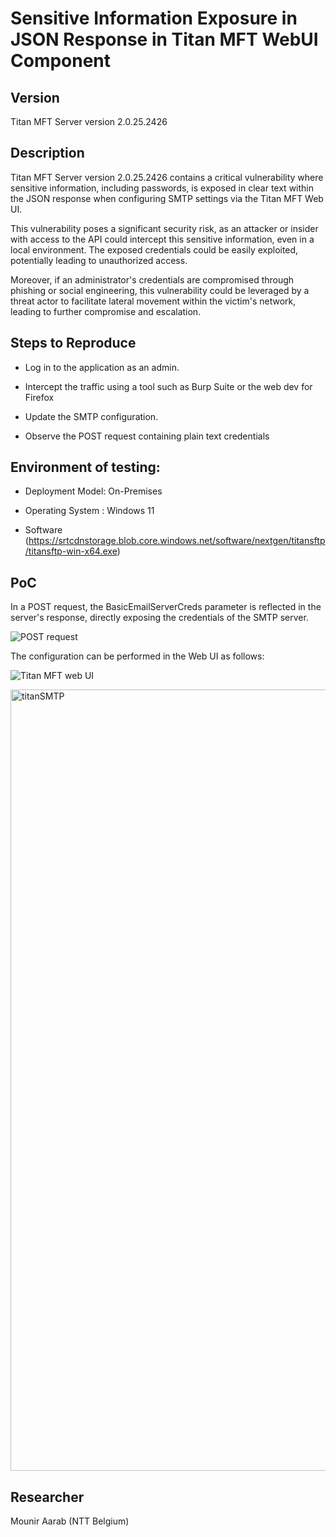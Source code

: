 # Sensitive Information Exposure in JSON Response in Titan MFT WebUI Component

## Version

Titan MFT Server version 2.0.25.2426 

## Description

Titan MFT Server version 2.0.25.2426 contains a critical vulnerability where sensitive information, including passwords, is exposed in clear text within the JSON response when configuring SMTP settings via the Titan MFT Web UI.

This vulnerability poses a significant security risk, as an attacker or insider with access to the API could intercept this sensitive information, even in a local environment. The exposed credentials could be easily exploited, potentially leading to unauthorized access.

Moreover, if an administrator's credentials are compromised through phishing or social engineering, this vulnerability could be leveraged by a threat actor to facilitate lateral movement within the victim's network, leading to further compromise and escalation.

## Steps to Reproduce

- Log in to the application as an admin.

- Intercept the traffic using a tool such as Burp Suite or the web dev for Firefox

- Update the SMTP configuration.


- Observe the POST request containing plain text credentials

## Environment of testing:

- Deployment Model: On-Premises

- Operating System : Windows 11

- Software (https://srtcdnstorage.blob.core.windows.net/software/nextgen/titansftp/titansftp-win-x64.exe)

## PoC

In a POST request, the BasicEmailServerCreds parameter is reflected in the server's response, directly exposing the credentials of the SMTP server.

![POST request](https://github.com/user-attachments/assets/1e54961b-0fb0-48a6-83b7-c890ca79ff5d)

The configuration can be performed in the Web UI as follows:


![Titan MFT web UI](https://github.com/user-attachments/assets/601fb49f-ff41-4177-af6f-3a4e7f8a3529)


<img width="1250" alt="titanSMTP" src="https://github.com/user-attachments/assets/f6569208-052a-4fca-866c-803a68bc622e">

## Researcher

Mounir Aarab (NTT Belgium)
